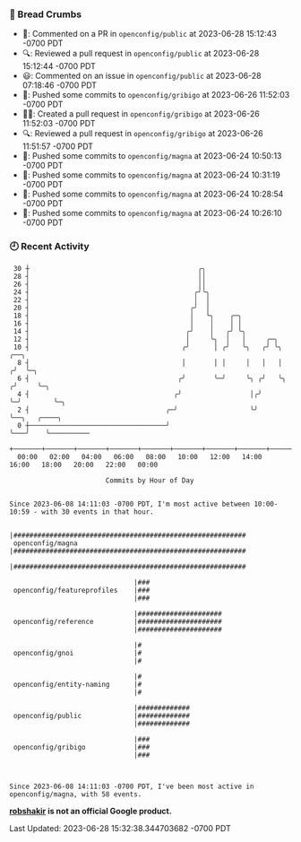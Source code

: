 ### 🍞 Bread Crumbs

 * 💬: Commented on a PR in  `openconfig/public` at 2023-06-28 15:12:43 -0700 PDT
 * 🔍: Reviewed a pull request in  `openconfig/public` at 2023-06-28 15:12:44 -0700 PDT
 * 😃: Commented on an issue in `openconfig/public` at 2023-06-28 07:18:46 -0700 PDT
 * 🚢: Pushed some commits to `openconfig/gribigo` at 2023-06-26 11:52:03 -0700 PDT
 * ✍🏼: Created a pull request in `openconfig/gribigo` at 2023-06-26 11:52:03 -0700 PDT
 * 🔍: Reviewed a pull request in  `openconfig/gribigo` at 2023-06-26 11:51:57 -0700 PDT
 * 🚢: Pushed some commits to `openconfig/magna` at 2023-06-24 10:50:13 -0700 PDT
 * 🚢: Pushed some commits to `openconfig/magna` at 2023-06-24 10:31:19 -0700 PDT
 * 🚢: Pushed some commits to `openconfig/magna` at 2023-06-24 10:28:54 -0700 PDT
 * 🚢: Pushed some commits to `openconfig/magna` at 2023-06-24 10:26:10 -0700 PDT

### 🕘 Recent Activity
```
 30 ┼                                          ╭╮
 28 ┤                                          ││
 26 ┤                                          ││
 24 ┤                                         ╭╯╰╮
 22 ┤                                         │  │
 20 ┤                                        ╭╯  │
 18 ┤                                        │   ╰╮    ╭─╮
 16 ┤                                        │    │    │ │
 14 ┤                                       ╭╯    │   ╭╯ ╰╮
 12 ┤                                       │     ╰╮  │   │     ╭─╮
 10 ┤                                      ╭╯      │ ╭╯   ╰╮   ╭╯ ╰╮    ╭──╮
  8 ┤                                      │       │ │     │   │   │   ╭╯  ╰─╮
  6 ┤                                     ╭╯       ╰─╯     ╰╮ ╭╯   ╰╮ ╭╯     ╰─╮
  4 ┤                                    ╭╯                 │╭╯     ╰─╯        ╰─╮
  2 ┤                                  ╭─╯                  ╰╯                   ╰──╮   ╭────╮
  0 ┼──────────────────────────────────╯                                            ╰───╯    ╰──────────
    +───────+───────+───────+───────+───────+───────+───────+───────+───────+───────+───────+───────+────
  00:00   02:00   04:00   06:00   08:00   10:00   12:00   14:00   16:00   18:00   20:00   22:00   00:00   

						Commits by Hour of Day


Since 2023-06-08 14:11:03 -0700 PDT, I'm most active between 10:00-10:59 - with 30 events in that hour.

```



```
                               |##########################################################
 openconfig/magna              |##########################################################
                               |##########################################################

                               |###
 openconfig/featureprofiles    |###
                               |###

                               |#####################
 openconfig/reference          |#####################
                               |#####################

                               |#
 openconfig/gnoi               |#
                               |#

                               |#
 openconfig/entity-naming      |#
                               |#

                               |#############
 openconfig/public             |#############
                               |#############

                               |###
 openconfig/gribigo            |###
                               |###



Since 2023-06-08 14:11:03 -0700 PDT, I've been most active in openconfig/magna, with 58 events.

```
**[robshakir](mailto:robjs@google.com) is not an official Google product.**  


Last Updated: 2023-06-28 15:32:38.344703682 -0700 PDT
